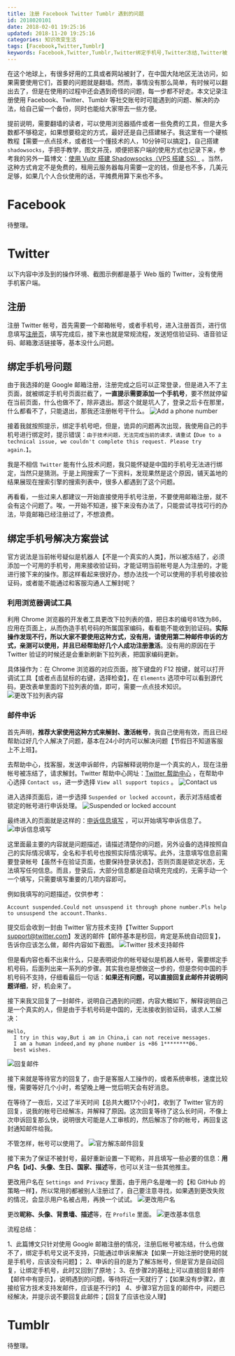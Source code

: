 ```yaml
---
title: 注册 Facebook Twitter Tumblr 遇到的问题
id: 2018020101
date: 2018-02-01 19:25:16
updated: 2018-11-20 19:25:16
categories: 知识改变生活
tags: [Facebook,Twitter,Tumblr]
keywords: Facebook,Twitter,Tumblr,Twitter绑定手机号,Twitter冻结,Twitter被封
---
```



在这个地球上，有很多好用的工具或者网站被封了，在中国大陆地区无法访问，如果需要使用它们，首要的问题就是翻墙。然而，事情没有那么简单，有时候可以翻出去了，但是在使用的过程中还会遇到奇怪的问题，每一步都不好走。本文记录注册使用 Facebook、Twitter、Tumblr 等社交账号时可能遇到的问题、解决的办法，给自己留一个备份，同时也能给大家带去一些方便。


<!-- more -->


提前说明，需要翻墙的读者，可以使用浏览器插件或者一些免费的工具，但是大多数都不够稳定，如果想要稳定的方式，最好还是自己搭建梯子。我这里有一个硬核教程【需要一点点技术，或者找一个懂技术的人，10分钟可以搞定】，自己搭建 `shadowsocks`，手把手教学，图文并茂，顺便把客户端的使用方式也记录下来，参考我的另外一篇博文：[使用 Vultr 搭建 Shadowsocks（VPS 搭建 SS）](https://www.playpi.org/2018111601.html) 。当然，这种方式肯定不是免费的，租用云服务器每月需要一定的钱，但是也不多，几美元足够，如果几个人合伙使用的话，平摊费用算下来也不多。


# Facebook


待整理。


# Twitter


以下内容中涉及到的操作环境、截图示例都是基于 Web 版的 Twitter，没有使用手机客户端。

## 注册

注册 Twitter 帐号，首先需要一个邮箱帐号，或者手机号，进入注册首页，进行信息填写[注册页](https://twitter.com/i/flow/signup)，填写完成后，接下来也就是常规流程，发送短信验证码、语音验证码、邮箱激活链接等，基本没什么问题。

## 绑定手机号问题

由于我选择的是 Google 邮箱注册，注册完成之后可以正常登录，但是进入不了主页面，就被绑定手机号页面拦截了，**一直提示需要添加一个手机号**，要不然就停留在当前页面，什么也做不了，除非退出。那这个就是坑人了，登录之后卡在那里，什么都看不了，只能退出，那我还注册帐号干什么。
![Add a phone number](https://raw.githubusercontent.com/iplaypi/img-playpi/master/img/old/b7f2e3a3gy1fxerje8k7wj20p00exglz.jpg "Add a phone number")

接着我就按照提示，绑定手机号吧，但是，诡异的问题再次出现，我使用自己的手机号进行绑定时，提示错误：`由于技术问题，无法完成当前的请求，请重试【Due to a technical issue, we couldn't complete this request. Please try again.】`。

我是不相信 `Twitter` 能有什么技术问题，我只能怀疑是中国的手机号无法进行绑定，当然只是猜测。于是上网搜索了一下资料，发现果然是这个原因，铺天盖地的结果展现在搜索引擎的搜索列表中，很多人都遇到了这个问题。

再看看，一些过来人都建议一开始直接使用手机号注册，不要使用邮箱注册，就不会有这个问题了。唉，一开始不知道，接下来没有办法了，只能尝试寻找可行的办法，毕竟邮箱已经注册过了，不想浪费。

## 绑定手机号解决方案尝试

官方说法是当前帐号疑似是机器人【不是一个真实的人类】，所以被冻结了，必须添加一个可用的手机号，用来接收验证码，才能证明当前帐号是人为注册的，才能进行接下来的操作。那这样看起来很好办，想办法找一个可以使用的手机号接收验证码，或者能不能通过和客服沟通人工解封呢？

### 利用浏览器调试工具

利用 Chrome 浏览器的开发者工具更改下拉列表的值，把日本的编号81改为86，应用在页面上，从而伪造手机号码的所属国家编码，看看能不能收到验证码。**实际操作发现不行，所以大家不要使用这种方式，没有用，请使用第二种邮件申诉的方式，亲测可以使用，并且已经帮助好几个人成功注册激活**。没有用的原因在于 Twitter 验证的时候还是会重新刷新下拉列表，把国家编码更新。

具体操作为：在 Chrome 浏览器的对应页面，按下键盘的 F12 按键，就可以打开调试工具【或者点击鼠标的右键，选择检查】，在 `Elements` 选项中可以看到源代码，更改表单里面的下拉列表的值，即可，需要一点点技术知识。
![更改下拉列表内容](https://raw.githubusercontent.com/iplaypi/img-playpi/master/img/old/b7f2e3a3gy1fxertxa23qj21260p6myi.jpg "更改下拉列表内容")

### 邮件申诉

首先声明，**推荐大家使用这种方式来解封、激活帐号**，我自己使用有效，而且已经帮助过好几个人解决了问题，基本在24小时内可以解决问题【节假日不知道客服上不上班】。

去帮助中心，找客服，发送申诉邮件，内容解释说明你是一个真实的人，现在注册帐号被冻结了，请求解封。Twitter 帮助中心网址：[Twitter 帮助中心](https://help.twitter.com/en) ，在帮助中心选择 `Contact us`，进一步选择 `View all support topics` 。
![Contact us](https://raw.githubusercontent.com/iplaypi/img-playpi/master/img/old/b7f2e3a3gy1fxes1ihmuqj21hc0p6q49.jpg "Contact us")

进入选择页面后，进一步选择 `Suspended or locked account`，表示对冻结或者锁定的帐号进行申诉处理。
![Suspended or locked account](https://raw.githubusercontent.com/iplaypi/img-playpi/master/img/old/b7f2e3a3gy1fxes4iubaqj212y0p6jsx.jpg "Suspended or locked account")

最终进入的页面就是这样的：[申诉信息填写](https://help.twitter.com/forms/general?subtopic=suspended) ，可以开始填写申诉信息了。
![申诉信息填写](https://raw.githubusercontent.com/iplaypi/img-playpi/master/img/old/b7f2e3a3gy1fxes6m6189j219e0p6gmv.jpg "申诉信息填写")

这里面最主要的内容就是问题描述，请描述清楚你的问题，另外设备的选择按照自己的实际情况填写，全名和手机号也按照实际情况填写。此外，注意填写信息前需要登录帐号【虽然卡在验证页面，也要保持登录状态】，否则页面是锁定状态，无法填写任何信息。而且，登录后，大部分信息都是自动填充完成的，无需手动一个一个填写，只需要填写重要的几项内容即可。

例如我填写的问题描述，仅供参考：

```
Account suspended.Could not unsuspend it through phone number.Pls help to unsuspend the account.Thanks.
```

提交后会收到一封由 Twitter 官方技术支持【Twitter Support <support@twitter.com>】发送的邮件【邮件基本是秒回，肯定是系统自动回复】，告诉你应该怎么做，邮件内容如下截图。
![Twitter 技术支持邮件](https://raw.githubusercontent.com/iplaypi/img-playpi/master/img/old/b7f2e3a3gy1fxesj53y9zj215s0llgn7.jpg "Twitter 技术支持邮件")

但是看内容也看不出来什么，只是表明说你的帐号疑似是机器人帐号，需要绑定手机号码，后面列出来一系列的步骤。其实我也是想做这一步的，但是奈何中国的手机号码不支持，仔细看最后一句话：**如果还有问题，可以直接回复此邮件并说明问题详细**，好，机会来了。

接下来我又回复了一封邮件，说明自己遇到的问题，内容大概如下，解释说明自己是一个真实的人，但是由于手机号码是中国的，无法接收到验证码，请求人工解决：

```
Hello,
  I try in this way,But i am in China,i can not receive messages.
  I am a human indeed,and my phone number is +86 1********06.
  best wishes.
```

![回复邮件](https://raw.githubusercontent.com/iplaypi/img-playpi/master/img/old/b7f2e3a3gy1fxeso1yjgrj21870e3my0.jpg "回复邮件")

接下来就是等待官方的回复了，由于是客服人工操作的，或者系统审核，速度比较慢，需要等好几个小时，希望晚上睡一觉后明天会有好消息。

在等待了一夜后，又过了半天时间【总共大概17个小时】，收到了 Twitter 官方的回复，说我的帐号已经解冻，并解释了原因。这次回复等待了这么长时间，不像上次申诉回复那么快，说明很大可能是人工审核的，然后解冻了你的帐号，再回复这封通知邮件给我。

不管怎样，帐号可以使用了。
![官方解冻邮件回复](https://raw.githubusercontent.com/iplaypi/img-playpi/master/img/old/b7f2e3a3gy1fxfnvviw2gj21dk0n7mzb.jpg "官方解冻邮件回复")

接下来为了保证不被封号，最好重新设置一下昵称，并且填写一些必要的信息：**用户名【id】、头像、生日、国家、描述**等，也可以关注一些其他推主。

更改用户名在 `Settings and Privacy` 里面，由于用户名是唯一的【和 GitHub 的策略一样】，所以常用的都被别人注册过了，自己要注意寻找，如果遇到更改失败的情况，会显示用户名被占用，再换一个试试。
![更改用户名](https://raw.githubusercontent.com/iplaypi/img-playpi/master/img/old/b7f2e3a3gy1fxfp8312wuj216i0p6gnu.jpg "更改用户名")

更改**昵称、头像、背景墙、描述**等，在 `Profile` 里面。
![更改基本信息](https://raw.githubusercontent.com/iplaypi/img-playpi/master/img/old/b7f2e3a3gy1fxfpeugi9zj218p0p6wi6.jpg "更改基本信息")

流程总结：

1、此篇博文只针对使用 Google 邮箱注册的情况，注册后帐号被冻结，什么也做不了，绑定手机号又说不支持，只能通过申诉来解决【如果一开始注册时使用的就是手机号，应该没有问题】；
2、申诉的目的是为了解冻帐号，但是官方是自动回复，让绑定手机号，此时又回到了原地；
3、在步骤2的基础上可以直接回复邮件【邮件中有提示】，说明遇到的问题，等待将近一天就行了；【如果没有步骤2，直接给官方技术支持发邮件，应该是不行的】
4、步骤3官方回复的邮件中，问题已经解决，并提示说不要回复此邮件；【回复了应该也没人理】


# Tumblr


待整理。


